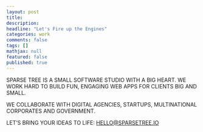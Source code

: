 ```yaml
---
layout: post
title:
description:
headline: "Let's Fire up the Engines"
categories: work
comments: false
tags: []
mathjax: null
featured: false
published: true
---
```


SPARSE TREE IS A SMALL SOFTWARE STUDIO WITH A BIG HEART. WE WORK HARD TO BUILD FUN, ENGAGING WEB APPS FOR CLIENTS BIG AND SMALL.


WE COLLABORATE WITH DIGITAL AGENCIES, STARTUPS, MULTINATIONAL CORPORATES AND GOVERNMENT.


LET’S BRING YOUR IDEAS TO LIFE: HELLO@SPARSETREE.IO


